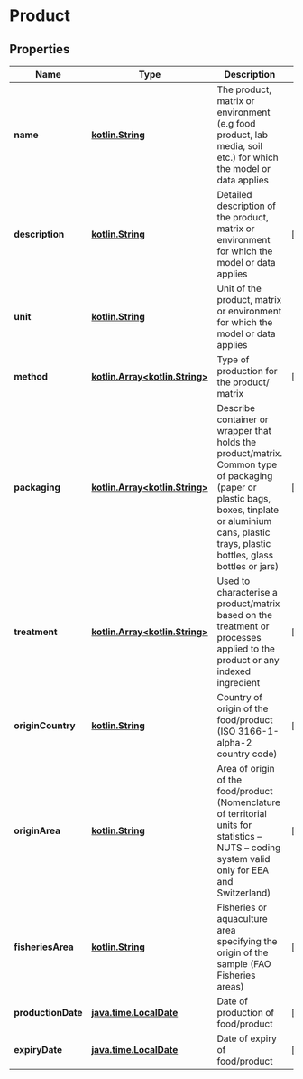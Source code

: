 # Product

## Properties
Name | Type | Description | Notes
------------ | ------------- | ------------- | -------------
**name** | [**kotlin.String**](.md) | The product, matrix or environment (e.g food product, lab media, soil etc.) for which the model or data applies | 
**description** | [**kotlin.String**](.md) | Detailed description of the product, matrix or environment for which the model or data applies |  [optional]
**unit** | [**kotlin.String**](.md) | Unit of the product, matrix or environment for which the model or data applies | 
**method** | [**kotlin.Array&lt;kotlin.String&gt;**](.md) | Type of production for the product/ matrix |  [optional]
**packaging** | [**kotlin.Array&lt;kotlin.String&gt;**](.md) | Describe container or wrapper that holds the product/matrix. Common type of packaging (paper or plastic bags, boxes, tinplate or aluminium cans, plastic trays, plastic bottles, glass bottles or jars) |  [optional]
**treatment** | [**kotlin.Array&lt;kotlin.String&gt;**](.md) | Used to characterise a product/matrix based on the treatment or processes applied to the product or any indexed ingredient |  [optional]
**originCountry** | [**kotlin.String**](.md) | Country of origin of the food/product (ISO 3166-1-alpha-2 country code) |  [optional]
**originArea** | [**kotlin.String**](.md) | Area of origin of the food/product (Nomenclature of territorial units for statistics – NUTS – coding system valid only for EEA and Switzerland) |  [optional]
**fisheriesArea** | [**kotlin.String**](.md) | Fisheries or aquaculture area specifying the origin of the sample (FAO Fisheries areas) |  [optional]
**productionDate** | [**java.time.LocalDate**](java.time.LocalDate.md) | Date of production of food/product |  [optional]
**expiryDate** | [**java.time.LocalDate**](java.time.LocalDate.md) | Date of expiry of food/product |  [optional]
